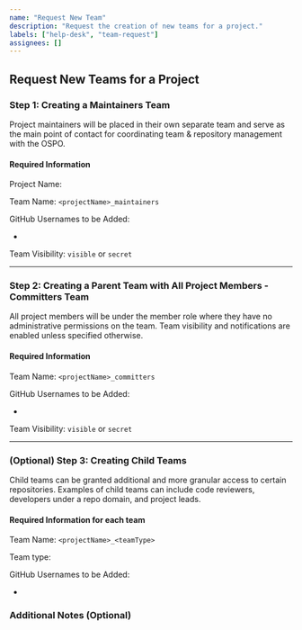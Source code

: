 ```yaml
---
name: "Request New Team"
description: "Request the creation of new teams for a project."
labels: ["help-desk", "team-request"]
assignees: []
---
```


## Request New Teams for a Project

### Step 1: Creating a Maintainers Team

Project maintainers will be placed in their own separate team and serve as the main point of contact for coordinating team & repository management with the OSPO.

#### Required Information

Project Name: <!-- Provide the name of the project -->

Team Name: `<projectName>_maintainers`

GitHub Usernames to be Added:

- <!-- List all GitHub usernames -->

Team Visibility: `visible` or `secret`

---

### Step 2: Creating a Parent Team with All Project Members - Committers Team

All project members will be under the member role where they have no administrative permissions on the team. Team visibility and notifications are enabled unless specified otherwise.

#### Required Information

Team Name: `<projectName>_committers`

GitHub Usernames to be Added:

- <!-- List all GitHub usernames -->

Team Visibility: `visible` or `secret`

---

### (Optional) Step 3: Creating Child Teams

Child teams can be granted additional and more granular access to certain repositories. Examples of child teams can include code reviewers, developers under a repo domain, and project leads.

#### Required Information for each team

Team Name: `<projectName>_<teamType>`

Team type: <!-- Examples of Team Types include Frontend team, Backend team, Reviewers -->

GitHub Usernames to be Added:

- <!-- List all GitHub usernames -->

### Additional Notes (Optional)

<!-- Provide any additional context or requests -->
